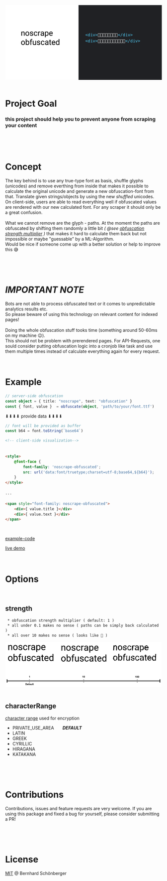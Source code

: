 <img src="./docs/preview.png">


<br />
<br />

# Project Goal 

### this project should help you to prevent anyone from scraping your content

<br />
<br />
<br />

# Concept
The key behind is to use any true-type font as basis, shuffle glyphs (unicodes) and remove everthing from inside that makes it possible to calculate the original unicode and generate a new obfuscation-font from that. Translate given strings/objects by using the new _shuffled_ unicodes. <br />On client-side, users are able to read everything well if obfuscated values are rendered with our new calculated font. For any scraper it should only be a great confusion.
<br /><br />
What we cannot remove are the glyph - paths. At the moment the paths are obfuscated by shifting them randomly a little bit _( @see [obfuscation strength multiplier](#strength) )_ that makes it hard to calculate them back but not impossible or maybe "guessable" by a ML-Algorithm.<br /> Would be nice if someone come up with a better solution or help to improve this 😅


<br />
<br />
<br />

# _IMPORTANT NOTE_

Bots are not able to process obfuscated text or it comes to unpredictable analytics results etc. 
<br>
So please beware of using this technology on relevant content for indexed pages!
<br />
<br />
Doing the whole obfuscation stuff tooks time (something around 50-60ms on my machine 😉).<br>
This should not be problem with prerendered pages. For API-Requests, one sould consider putting obfuscation logic into a cronjob like task and use them multiple times instead of calculate everything again for every request.
<br />
<br />
<br />


# Example

```typescript
// server-side obfuscation
const object = { title: "noscrape", text: "obfuscation" }
const { font, value }  = obfuscate(object, 'path/to/your/font.ttf')

```
⬇⬇⬇⬇ provide data ⬇⬇⬇⬇
```javascript
// font will be provided as buffer
const b64 = font.toString(`base64`)
```
```html
<!-- client-side visualization-->


<style> 
    @font-face {        
        font-family: 'noscrape-obfuscated';        
        src: url('data:font/truetype;charset=utf-8;base64,${b64}');    
    }
</style>

...

<span style="font-family: noscrape-obfuscated">
    <div>{ value.title }</div>
    <div>{ value.text }</div>
</span>    
```

<br />

[example-code](https://github.com/schoenbergerb/noscrape-nexample) 

[live demo](https://noscrape-nexample.vercel.app) 
<br />
<br />
<br />

# Options

<br />

## strength
     * obfuscation strength multiplier ( default: 1 )
     * all under 0.1 makes no sense ( paths can be simply back calculated )
     * all over 10 makes no sense ( looks like 💩 )

<img src="./docs/obfuscationstrength.jpg">

<br />
<br />

## characterRange
[character range](https://www.ling.upenn.edu/courses/Spring_2003/ling538/UnicodeRanges.html) used for encryption


- PRIVATE_USE_AREA &nbsp;&nbsp;&nbsp;&nbsp;&nbsp; ___DEFAULT___
- LATIN
- GREEK
- CYRILLIC
- HIRAGANA
- KATAKANA

<br />
<br />
<br />

# Contributions

Contributions, issues and feature requests are very welcome. If you are using this package and fixed a bug for yourself, please consider submitting a PR!

<br />
<br />
<br />

# License

[MIT](https://github.com/schoenbergerb/noscrape/blob/main/LICENSE) @ Bernhard Schönberger